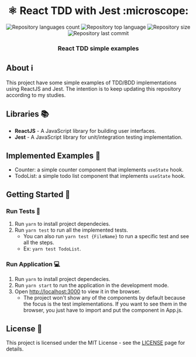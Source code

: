 <h1 align="center">⚛️ React TDD with Jest :microscope:</h1>

<div align="center">
  <p align="center">
    <img alt="Repository languages count" src="https://img.shields.io/github/languages/top/guilhermekuni/react-tdd-jest?color=%23BC4749">
    <img alt="Repository top language" src="https://img.shields.io/github/languages/count/guilhermekuni/react-tdd-jest?color=%23BC4749">
    <img alt="Repository size" src="https://img.shields.io/github/repo-size/guilhermekuni/react-tdd-jest?color=%23BC4749">
    <img alt="Repository last commit" src="https://img.shields.io/github/last-commit/guilhermekuni/react-tdd-jest?color=%23BC4749" />
  </p>
  <h3>React TDD simple examples</h3>
</div>

## About ℹ️

This project have some simple examples of TDD/BDD implementations using ReactJS and Jest. The intention is to keep updating this repository according to my studies.

## Libraries 📚

- **ReactJS** - A JavaScript library for building user interfaces.
- **Jest** - A JavaScript library for unit/integration testing implementation.

## Implemented Examples 🧪

- Counter: a simple counter component that implements `useState` hook.
- TodoList: a simple todo list component that implements `useState` hook.

## Getting Started 🚀

### Run Tests 🔬

1. Run `yarn` to install project dependecies.
2. Run `yarn test` to run all the implemented tests.
   - You can also run `yarn test {FileName}` to run a specific test and see all the steps.
   - Ex: `yarn test TodoList`.

### Run Application 💻

1. Run `yarn` to install project dependecies.
2. Run `yarn start` to run the application in the development mode.
3. Open [http://localhost:3000](http://localhost:3000) to view it in the browser.
   - The project won't show any of the components by default because the focus is the test implementations. If you want to see them in the browser, you just have to import and put the component in App.js.

## License 📃

This project is licensed under the MIT License - see the [LICENSE](https://opensource.org/licenses/MIT) page for details.
